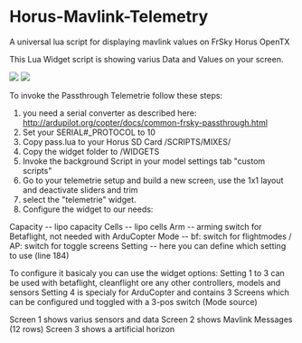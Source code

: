 # Horus-Mavlink-Telemetry
A universal lua script for displaying mavlink values on FrSky Horus OpenTX

This Lua Widget script is showing varius Data and Values on your screen.

<img src="https://raw.githubusercontent.com/zendrones/Horus-Mavlink-Telemetry/master/img/screenshot_x12s_17-12-16_00-26-26.png">
<img src="https://raw.githubusercontent.com/zendrones/Horus-Mavlink-Telemetry/master/img/screenshot_x12s_17-12-16_00-26-38.png">

To invoke the Passthrough Telemetrie follow these steps:

1. you need a serial converter as described here: http://ardupilot.org/copter/docs/common-frsky-passthrough.html
2. Set your SERIAL#_PROTOCOL to 10
3. Copy pass.lua to your Horus SD Card /SCRIPTS/MIXES/
4. Copy the widget folder to /WIDGETS
5. Invoke the background Script in your model settings tab "custom scripts"
6. Go to your telemetrie setup and build a new screen, use the 1x1 layout and deactivate sliders and trim
7. select the "telemetrie" widget.
8. Configure the widget to our needs:

Capacity	-- lipo capacity
Cells		-- lipo cells
Arm		    -- arming switch for Betaflight, not needed with ArduCopter
Mode        -- bf: switch for flightmodes / AP: switch for toggle screens
Setting     -- here you can define which setting to use (line 184)

To configure it basicaly you can use the widget options:
Setting 1 to 3 can be used with betaflight, cleanflight ore any other controllers, models and sensors
Setting 4 is specialy for ArduCopter and contains 3 Screens which can be configured und toggled with a 3-pos switch (Mode source)

Screen 1 shows varius sensors and data
Screen 2 shows Mavlink Messages (12 rows)
Screen 3 shows a artificial horizon

